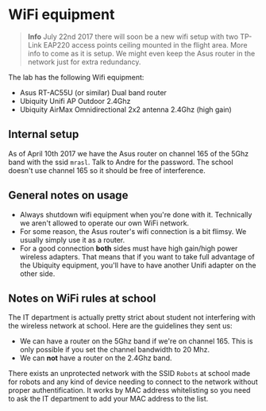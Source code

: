 # WiFi equipment
> **Info** July 22nd 2017 there will soon be a new wifi setup with two TP-Link EAP220 access points ceiling mounted in the flight area. More info to come as it is setup. We might even keep the Asus router in the network just for extra redundancy.

The lab has the following Wifi equipment:

* Asus RT-AC55U (or similar) Dual band router
* Ubiquity Unifi AP Outdoor 2.4Ghz
* Ubiquity AirMax Omnidirectional 2x2 antenna 2.4Ghz (high gain)

## Internal setup
As of April 10th 2017 we have the Asus router on channel 165 of the 5Ghz band with the ssid `mrasl`. Talk to Andre for the password. The school doesn't use channel 165 so it should be free of interference.

## General notes on usage

* Always shutdown wifi equipment when you're done with it. Technically we aren't allowed to operate our own WiFi network.
* For some reason, the Asus router's wifi connection is a bit flimsy. We usually simply use it as a router.
* For a good connection **both** sides must have high gain/high power wireless adapters. That means that if you want to take full advantage of the Ubiquity equipment, you'll have to have another Unifi adapter on the other side.

## Notes on WiFi rules at school

The IT department is actually pretty strict about student not interfering with the wireless network at school. Here are the guidelines they sent us:

* We can have a router on the 5Ghz band if we're on channel 165. This is only possible if you set the channel bandwidth to 20 Mhz.
* We can **not** have a router on the 2.4Ghz band.

There exists an unprotected network with the SSID `Robots` at school made for robots and any kind of device needing to connect to the network without proper authentification. It works by MAC address whitelisting so you need to ask the IT department to add your MAC address to the list.
